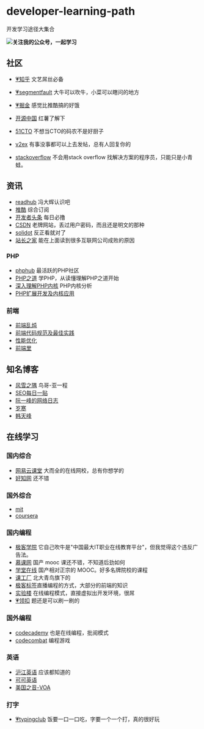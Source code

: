 # developer-learning-path
开发学习途径大集合

**![关注我的公众号，一起学习](http://img.rajoy.me/blogweixin.jpg)**

## 社区
* [💗知乎](https://www.zhihu.com/) 文艺屌丝必备
* [💗segmentfault](https://segmentfault.com/) 大牛可以吹牛，小菜可以瞎问的地方
* [💗掘金](http://gold.xitu.io/welcome) 感觉比推酷搞的好饿
* [开源中国](http://www.oschina.net/) 红薯了解下
* [51CTO](http://www.51cto.com/) 不想当CTO的码农不是好厨子

* [v2ex](https://www.v2ex.com) 有事没事都可以上去发帖，总有人回复你的
* [stackoverflow](http://stackoverflow.com/) 不会用stack overflow 找解决方案的程序员，只能只是小青蛙。


## 资讯
* [readhub](https://readhub.cn/topics) 冯大辉认识吧
* [推酷](http://www.tuicool.com/) 综合订阅
* [开发者头条](http://toutiao.io/) 每日必撸
* [CSDN](http://www.csdn.net/) 老牌网站，丢过用户密码，而且还是明文的那种
* [solidot](http://www.solidot.org/) 反正看就对了
* [站长之家](http://www.chinaz.com/) 能在上面读到很多互联网公司成败的原因

### PHP
 * [phphub](https://phphub.org/) 最活跃的PHP社区
 * [PHP之道](http://laravel-china.github.io/php-the-right-way/) 学PHP，从读懂理解PHP之道开始
 * [深入理解PHP内核](http://php-internals.com/) PHP内核分析
 * [PHP扩展开发及内核应用](http://www.cunmou.com/phpbook/preface.md) 

### 前端
 * [前端乱炖](http://www.html-js.com/)
 * [前端代码规范及最佳实践](http://coderlmn.github.io/code-standards/)
 * [性能优化](https://developers.google.com/web/fundamentals/performance/?hl=zh-cn)
 * [前端里](http://www.yyyweb.com/front)

## 知名博客
* [风雪之隅](http://www.laruence.com/) 鸟哥-亚一程
* [SEO每日一贴](http://www.seozac.com/)
* [阮一峰的网络日志](http://www.ruanyifeng.com/)
* [岁寒](https://lvwenhan.com/)
* [韩天峰](http://rango.swoole.com/)

## 在线学习

### 国内综合
* [网易云课堂](http://study.163.com/#/index) 大而全的在线网校，总有你想学的
* [好知网](http://www.howzhi.com/) 还不错

### 国外综合
* [mit](http://ocw.mit.edu/)
* [coursera](https://www.coursera.org)

### 国内编程
* [极客学院](http://www.jikexueyuan.com/) 它自己吹牛是"中国最大IT职业在线教育平台"，但我觉得这个违反广告法。 
* [慕课网](http://www.imooc.com/) 国产 mooc 课还不错，不知道后劲如何
* [学堂在线](http://www.xuetangx.com/) 国产相对正宗的 MOOC。好多名牌院校的课程
* [课工厂](http://www.kgc.cn/) 北大青鸟旗下的
* [极客标签](http://www.gbtags.com/)直播编程的方式，大部分的前端的知识
* [实验楼](https://www.shiyanlou.com) 在线编程模式，直接虚拟出开发环境，很屌
* [💗领扣](https://leetcode-cn.com/) 题还是可以刷一刷的

### 国外编程
* [codecademy](https://www.codecademy.com/) 也是在线编程，批阅模式
* [codecombat](http://cn.codecombat.com/) 编程游戏

### 英语
* [沪江英语](http://www.hjenglish.com/) 应该都知道的
* [可可英语](http://www.kekenet.com/)
* [美国之音-VOA](http://www.51voa.com/)

### 打字
* [💗typingclub](https://www.typingclub.com/) 饭要一口一口吃，字要一个一个打，真的很好玩


